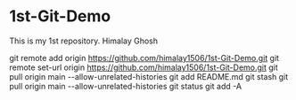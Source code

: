 # 1st-Git-Demo
This is my 1st  repository.
Himalay Ghosh

git remote add origin https://github.com/himalay1506/1st-Git-Demo.git
git remote set-url origin https://github.com/himalay1506/1st-Git-Demo.git
git pull origin main --allow-unrelated-histories
git add README.md
git stash
git pull origin main --allow-unrelated-histories
git status
git add -A